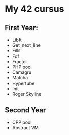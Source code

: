 # My 42 cursus

## First Year:
- Libft
- Get_next_line
- Fillit
- Fdf
- Fractol
- PHP pool
- Camagru
- Matcha
- Hypertube
- Init
- Roger Skyline

## Second Year
- CPP pool
- Abstract VM
